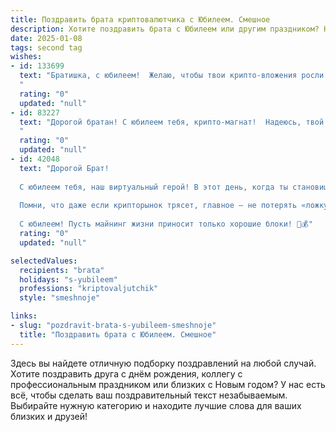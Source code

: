 ```yaml
---
title: Поздравить брата криптовалютчика с Юбилеем. Смешное
description: Хотите поздравить брата с Юбилеем или другим праздником? Наш ИИ создаст незабываемое поздравление, а вы обязательно выделитесь среди других.  
date: 2025-01-08
tags: second tag
wishes:
- id: 133699
  text: "Братишка, с юбилеем!  Желаю, чтобы твои крипто-вложения росли быстрее, чем биткоин в лучшие времена, а  проблемы обрушивались на тебя с такой же силой, как и цена на Dogecoin после очередного твита Маска – то есть, никак!  Пусть фортуна тебе улыбается, как  баунти-хантер, нашедший  уязвимость в сети миллиардера!  С праздником!
  "
  rating: "0"
  updated: "null"
- id: 83227
  text: "Дорогой братан! С юбилеем тебя, крипто-магнат!  Надеюсь, твой биткоин не рухнул так же стремительно, как моя попытка приготовить торт на твой прошлый день рождения.  Желаю тебе таких высот в криптовалютном мире, чтобы даже Илон Маск тебе завидовал (шутка, конечно, он тебе уже завидует, секрет-то раскрыт!).  Пусть фортуна всегда улыбается тебе, а твой крипто-кошелек никогда не пустеет (ну, или пустеет только на новые, еще более крутые инвестиции!).  С Днем рождения!
  "
  rating: "0"
  updated: "null"
- id: 42048
  text: "Дорогой Брат!
  
  С юбилеем тебя, наш виртуальный герой! В этот день, когда ты становишься на год мудрее, хочу пожелать тебе не только множества биткойнов в кошельке, но и стабильных «пулов» радости в душе! Пусть курс счастья всегда остается в «зеленой» зоне, а бары успеха — на высоте!
  
  Помни, что даже если крипторынок трясет, главное — не потерять «ложку» оптимизма и «форк» хорошего настроения. Желаю тебе, чтобы каждая сделка удачно закрывалась, а все «хардфоры» становились мягкими подушка для твоих планов.
  
  С юбилеем! Пусть майнинг жизни приносит только хорошие блоки! 🚀💰"
  rating: "0"
  updated: "null"

selectedValues:
  recipients: "brata"
  holidays: "s-yubileem"
  professions: "kriptovaljutchik"
  style: "smeshnoje"

links:
- slug: "pozdravit-brata-s-yubileem-smeshnoje"
  title: "Поздравить брата с Юбилеем. Смешное"
---
```


Здесь вы найдете отличную подборку поздравлений на любой случай.
Хотите поздравить друга с днём рождения, коллегу с профессиональным праздником или близких с Новым годом? У нас есть всё, чтобы сделать ваш поздравительный текст незабываемым. Выбирайте нужную категорию и находите лучшие слова для ваших близких и друзей!
